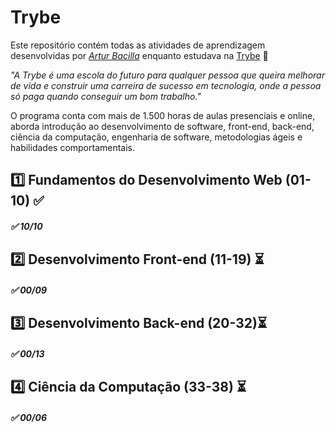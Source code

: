 # Trybe

Este repositório contém todas as atividades de aprendizagem desenvolvidas por _[Artur Bacilla](https://www.linkedin.com/in/arturbacilla/)_ enquanto estudava na [Trybe](https://www.betrybe.com/) :rocket:

_"A Trybe é uma escola do futuro para qualquer pessoa que queira melhorar de vida e construir uma carreira de sucesso em tecnologia, onde a pessoa só paga quando conseguir um bom trabalho."_

O programa conta com mais de 1.500 horas de aulas presenciais e online, aborda introdução ao desenvolvimento de software, front-end, back-end, ciência da computação, engenharia de software, metodologias ágeis e habilidades comportamentais.

## :one: Fundamentos do Desenvolvimento Web (01-10) :white_check_mark:
##### :white_check_mark: 10/10

## :two: Desenvolvimento Front-end (11-19) :hourglass_flowing_sand:
##### :white_check_mark: 00/09

## :three: Desenvolvimento Back-end (20-32):hourglass_flowing_sand:
##### :white_check_mark: 00/13

## :four: Ciência da Computação (33-38) :hourglass_flowing_sand:
##### :white_check_mark: 00/06
